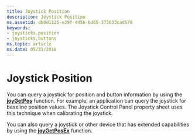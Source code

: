 ```yaml
---
title: Joystick Position
description: Joystick Position
ms.assetid: db0d1125-e39f-445b-bd65-373633cad578
keywords:
- joysticks,position
- joysticks,buttons
ms.topic: article
ms.date: 05/31/2018
---
```


# Joystick Position

You can query a joystick for position and button information by using the [**joyGetPos**](https://msdn.microsoft.com/en-us/library/Dd757107(v=VS.85).aspx) function. For example, an application can query the joystick for baseline position values. The Joystick Control Panel property sheet uses this technique when calibrating the joystick.

You can also query a joystick or other device that has extended capabilities by using the [**joyGetPosEx**](https://msdn.microsoft.com/en-us/library/Dd757108(v=VS.85).aspx) function.

 

 




